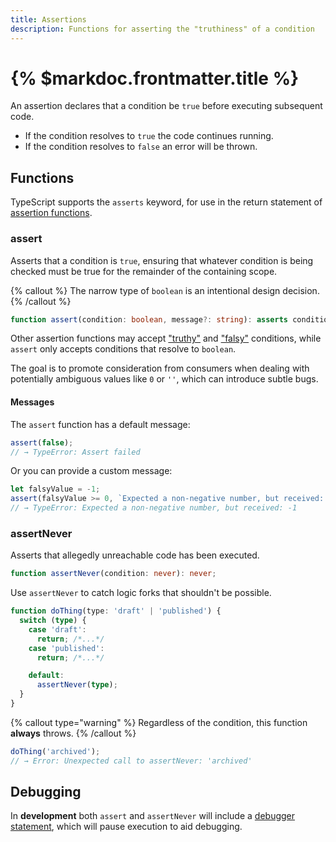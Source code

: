 ```yaml
---
title: Assertions
description: Functions for asserting the "truthiness" of a condition
---
```


# {% $markdoc.frontmatter.title %}

An assertion declares that a condition be `true` before executing subsequent code.

- If the condition resolves to `true` the code continues running.
- If the condition resolves to `false` an error will be thrown.

## Functions

TypeScript supports the `asserts` keyword, for use in the return statement of [assertion functions](https://www.typescriptlang.org/docs/handbook/release-notes/typescript-3-7.html#assertion-functions).

### assert

Asserts that a condition is `true`, ensuring that whatever condition is being checked must be true for the remainder of the containing scope.

{% callout %}
The narrow type of `boolean` is an intentional design decision.
{% /callout %}

```ts
function assert(condition: boolean, message?: string): asserts condition;
```

Other assertion functions may accept ["truthy"](https://developer.mozilla.org/en-US/docs/Glossary/Truthy) and ["falsy"](https://developer.mozilla.org/en-US/docs/Glossary/Falsy) conditions, while `assert` only accepts conditions that resolve to `boolean`.

The goal is to promote consideration from consumers when dealing with potentially ambiguous values like `0` or `''`, which can introduce subtle bugs.

#### Messages

The `assert` function has a default message:

```ts
assert(false);
// → TypeError: Assert failed
```

Or you can provide a custom message:

```ts
let falsyValue = -1;
assert(falsyValue >= 0, `Expected a non-negative number, but received: ${falsyValue}`);
// → TypeError: Expected a non-negative number, but received: -1
```

### assertNever

Asserts that allegedly unreachable code has been executed.

```ts
function assertNever(condition: never): never;
```

Use `assertNever` to catch logic forks that shouldn't be possible.

```ts
function doThing(type: 'draft' | 'published') {
  switch (type) {
    case 'draft':
      return; /*...*/
    case 'published':
      return; /*...*/

    default:
      assertNever(type);
  }
}
```

{% callout type="warning" %}
Regardless of the condition, this function **always** throws.
{% /callout %}

```ts
doThing('archived');
// → Error: Unexpected call to assertNever: 'archived'
```

## Debugging

In **development** both `assert` and `assertNever` will include a [debugger statement](https://developer.mozilla.org/en-US/docs/Web/JavaScript/Reference/Statements/debugger), which will pause execution to aid debugging.
